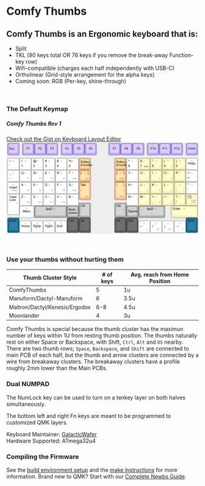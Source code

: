 # Comfy Thumbs

## Comfy Thumbs is an Ergonomic keyboard that is:

- Split
- TKL (90 keys total OR 76 keys if you remove the break-away Function-key row)
- Wifi-compatible (charges each half independently with USB-C)
- Ortholinear (Grid-style arrangement for the alpha keys)
- Coming soon: RGB (Per-key, shine-through)
<br/>

### The Default Keymap
<h5><b>Comfy Thumbs Rev 1</b></h5>


[Check out the Gist on Keyboard Layout Editor](http://www.keyboard-layout-editor.com/#/gists/36e706f383088aca6e862086f8b5e326)
![Default Keymap](https://raw.githubusercontent.com/GalacticWafer/ComfyThumbs/master/layout.jpg)

<p>
<br/>

<p>

### Use your thumbs without hurting them

|Thumb Cluster Style|# of keys|Avg. reach from Home Position|
|---|---|---|
|ComfyThumbs|5|1u
|Manuform/Dactyl-Manuform|6|3.5u
|Maltron/Dactyl/Kenesis/Ergodox|6-8|4.5u
|Moonlander|4|3u

Comfy Thumbs is special because the thumb cluster has the maximun number of keys within 1U from resting thumb position. The thumbs naturally rest on either Space or Backspace, with Shift, `Ctrl`, `Alt` and `OS` nearby. There are two thumb rows; `Space`, `Backspace`, and `Shift` are connected to main PCB of each half, but the thumb and arrow clusters are connected by a wire from breakaway clusters. The breakaway clusters have a profile roughly 2mm lower than the Main PCBs.

### Dual NUMPAD
The NumLock key can be used to turn on a tenkey layer on both halves simultaneously.

The bottom left and right Fn keys are meant to be programmed to customized QMK layers. 
</p>

Keyboard Maintainer: [GalacticWafer](https://github.com/GalacticWafer)  
Hardware Supported: ATmega32u4  

### Compiling the Firmware

See the [build environment setup](https://docs.qmk.fm/#/getting_started_build_tools) and the [make instructions](https://docs.qmk.fm/#/getting_started_make_guide) for more information. Brand new to QMK? Start with our [Complete Newbs Guide](https://docs.qmk.fm/#/newbs).


